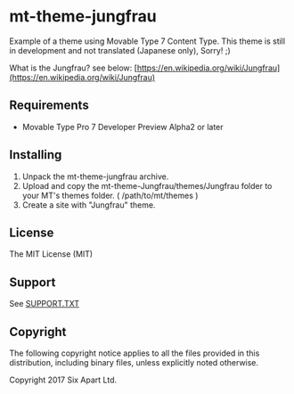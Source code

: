 # mt-theme-jungfrau
Example of a theme using Movable Type 7 Content Type. This theme is still in development and not translated (Japanese only), Sorry! ;)

What is the Jungfrau? see below: [https://en.wikipedia.org/wiki/Jungfrau](https://en.wikipedia.org/wiki/Jungfrau)

## Requirements
* Movable Type Pro 7 Developer Preview Alpha2 or later

## Installing

1. Unpack the mt-theme-jungfrau archive.
1. Upload and copy the mt-theme-Jungfrau/themes/Jungfrau folder to your MT's themes folder. ( /path/to/mt/themes )
1. Create a site with "Jungfrau" theme.

## License

The MIT License (MIT)

## Support

See [SUPPORT.TXT](SUPPORT.TXT)

## Copyright

The following copyright notice applies to all the files provided in this distribution, including binary files, unless explicitly noted otherwise.

Copyright 2017 Six Apart Ltd.
